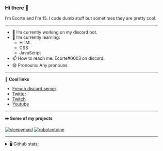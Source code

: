 ### Hi there 👋
I’m Ecorte and I'm 15.
I code dumb stuff but sometimes they are pretty cool.

-------

- 🔭 I’m currently working on my discord bot.
- 🌱 I’m currently learning:
     - HTML
     - CSS
     - JavaScript
- 📫 How to reach me: Ecorte#0003 on discord.
- 😄 Pronouns: Any pronouns

-------

**🔗 Cool links**

- [French discord server](https://discord.gg/8bpy2PC)
- [Twitter](https://twitter.com/Ecorteyt)
- [Twitch](https://www.twitch.tv/ecorte)
- [Youtube](https://www.youtube.com/channel/UCOLeHMtMSE4w6jpFGh1AAdA)

-------

**➡️ Some of my projects**

[![sleepymaid](https://github-readme-stats.vercel.app/api/pin/?username=Le-monde-d-Ecorte&repo=sleepymaid&theme=dark)](https://github.com/Le-monde-d-Ecorte/sleepymaid)
[![robotantoine](https://github-readme-stats.vercel.app/api/pin/?username=Le-monde-d-Ecorte&repo=robotantoine&theme=dark)](https://github.com/Le-monde-d-Ecorte/robotantoine)

-------
<details>
<summary> 🖥️ Github stats: </summary>
<br>
     
<!--START_SECTION:waka-->
**🐱 My Github Data** 

> 🏆 269 Contributions in the Year 2021
 > 
> 📦 299 Bytes Used in Github's Storage 
 > 
> 🚫 Not Opted to Hire
 > 
> 📜 2 Public Repositories 
 > 
> 🔑 4 Private Repositories  
 > 
**I'm an Early 🐤** 

```text
🌞 Morning    1 commits      ████████████░░░░░░░░░░░░░   50.0% 
🌆 Daytime    1 commits      ████████████░░░░░░░░░░░░░   50.0% 
🌃 Evening    0 commits      ░░░░░░░░░░░░░░░░░░░░░░░░░   0.0% 
🌙 Night      0 commits      ░░░░░░░░░░░░░░░░░░░░░░░░░   0.0%

```
📅 **I'm Most Productive on Sunday** 

```text
Monday       0 commits      ░░░░░░░░░░░░░░░░░░░░░░░░░   0.0% 
Tuesday      0 commits      ░░░░░░░░░░░░░░░░░░░░░░░░░   0.0% 
Wednesday    0 commits      ░░░░░░░░░░░░░░░░░░░░░░░░░   0.0% 
Thursday     0 commits      ░░░░░░░░░░░░░░░░░░░░░░░░░   0.0% 
Friday       0 commits      ░░░░░░░░░░░░░░░░░░░░░░░░░   0.0% 
Saturday     0 commits      ░░░░░░░░░░░░░░░░░░░░░░░░░   0.0% 
Sunday       2 commits      █████████████████████████   100.0%

```


📊 **This Week I Spent My Time On** 

```text
⌚︎ Time Zone: America/Toronto

💬 Programming Languages: 
Python                   3 hrs 9 mins        ████████████████░░░░░░░░░   65.2% 
JavaScript               1 hr 30 mins        ███████░░░░░░░░░░░░░░░░░░   31.05% 
JSON                     7 mins              ░░░░░░░░░░░░░░░░░░░░░░░░░   2.49% 
Text                     2 mins              ░░░░░░░░░░░░░░░░░░░░░░░░░   1.01% 
Git Config               0 secs              ░░░░░░░░░░░░░░░░░░░░░░░░░   0.16%

🔥 Editors: 
VS Code                  3 hrs 34 mins       ██████████████████░░░░░░░   73.97% 
PyCharmCore              1 hr 15 mins        ██████░░░░░░░░░░░░░░░░░░░   26.03%

🐱‍💻 Projects: 
sleepymaid               2 hrs 7 mins        ███████████░░░░░░░░░░░░░░   43.81% 
robotantoine             1 hr 33 mins        ████████░░░░░░░░░░░░░░░░░   32.16% 
hammer                   1 hr 8 mins         ██████░░░░░░░░░░░░░░░░░░░   23.68% 
Unknown Project          1 min               ░░░░░░░░░░░░░░░░░░░░░░░░░   0.35%

💻 Operating System: 
Windows                  4 hrs 50 mins       █████████████████████████   100.0%

```

**I Mostly Code in JavaScript** 

```text
JavaScript               3 repos             ███████████████░░░░░░░░░░   60.0% 
Java                     1 repo              █████░░░░░░░░░░░░░░░░░░░░   20.0% 
Python                   1 repo              █████░░░░░░░░░░░░░░░░░░░░   20.0%

```


**Timeline**

![Chart not found](https://raw.githubusercontent.com/Ecorte/Ecorte/main/charts/bar_graph.png) 


<!--END_SECTION:waka-->

![Github stats](https://github-readme-stats.vercel.app/api?username=Ecorte&theme=dark&count_private=true)

</details>
